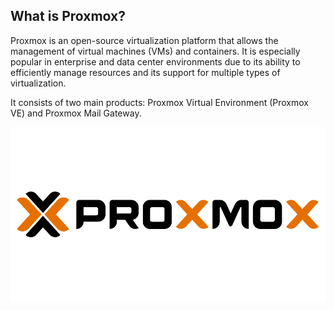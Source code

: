 ## What is Proxmox?
Proxmox is an open-source virtualization platform that allows the management of virtual machines (VMs) and containers. It is especially popular in enterprise and data center environments due to its ability to efficiently manage resources and its support for multiple types of virtualization.

It consists of two main products: Proxmox Virtual Environment (Proxmox VE) and Proxmox Mail Gateway.

![image](/imagenes/proxmox-server-solutions-gmbh-logo-vector.png)
